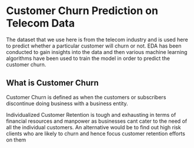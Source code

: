 # Customer Churn Prediction on Telecom Data
The dataset that we use here is from the telecom industry and is used here to predict whether a particular customer will churn or not. EDA has been conducted to gain insights into the data and then 
various machine learning algorithms have been used to train the model in order to predict the customer churn.

## What is Customer Churn 
Customer Churn is defined as when the customers or subscribers discontinue doing business with a business entity.

Individualized Customer Retention is tough and exhausting in terms of financial resources and manpower as businesses cant cater to the need of all the individual customers. An alternative would be to find out
high risk clients who are likely to churn and hence focus customer retention efforts on them

